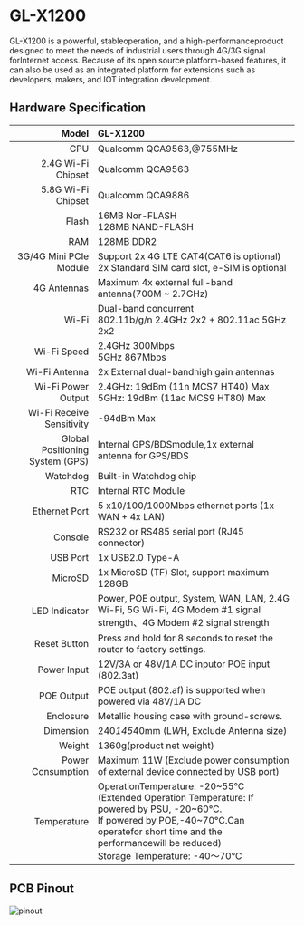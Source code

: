 #  GL-X1200

GL-X1200 is a powerful, stableoperation, and a high-performanceproduct designed to meet the needs of industrial users through 4G/3G signal forInternet access. Because of its open source platform-based features, it can also be used as an integrated platform for extensions such as developers, makers, and IOT integration development.

## Hardware Specification

|                         Model | GL-X1200                                                   |
| ----------------------------: | :----------------------------------------------------------- |
|                           CPU | Qualcomm QCA9563,@755MHz                                               |
|              2.4G Wi-Fi Chipset | Qualcomm QCA9563                                      |
|              5.8G Wi-Fi Chipset  |  Qualcomm QCA9886 |
|                     Flash       |   16MB Nor-FLASH <br> 128MB NAND-FLASH          |
|                      RAM       |   128MB DDR2        |
|        3G/4G Mini PCIe Module | Support 2x 4G LTE CAT4(CAT6 is optional) <br> 2x Standard SIM card slot, e-SIM is optional          |                                 |
|               4G Antennas | Maximum 4x external full-band antenna(700M ~ 2.7GHz)                             |
|                       Wi-Fi  | Dual-band concurrent <br> 802.11b/g/n 2.4GHz 2x2 + 802.11ac 5GHz 2x2                             |
|                      Wi-Fi Speed | 2.4GHz 300Mbps <br>  5GHz 867Mbps                                             |
|                   Wi-Fi Antenna | 2x External dual-bandhigh gain antennas                               |
|                      Wi-Fi Power Output | 2.4GHz: 19dBm (11n MCS7 HT40) Max <br>  5GHz: 19dBm (11ac MCS9 HT80) Max            |
|                Wi-Fi Receive Sensitivity| -94dBm Max                                                   |
|                 Global Positioning System (GPS) | Internal GPS/BDSmodule,1x external antenna for GPS/BDS                                                  |
|                          Watchdog | Built-in Watchdog chip                     |
|             RTC | Internal RTC Module                                               |
|                     Ethernet Port | 5 x10/100/1000Mbps ethernet ports (1x WAN + 4x LAN)                                                    |
|                        Console | RS232 or RS485 serial port (RJ45 connector)                                                    |
|                   USB Port | 1x USB2.0 Type-A                                                    |
|             MicroSD         | 1x MicroSD (TF) Slot, support maximum 128GB                                                          |
|           LED Indicator | Power,  POE  output,  System,  WAN,  LAN,  2.4G  Wi-Fi,  5G  Wi-Fi,  4G Modem #1 signal strength、4G Modem #2 signal strength                                        |
|           Reset Button     | Press and hold for 8 seconds to reset the router to factory settings.                                         |
|            Power Input | 12V/3A or 48V/1A DC inputor POE input (802.3at)                                      |
|         POE Output           |       POE output (802.af) is supported when powered via 48V/1A DC|
| Enclosure             |        Metallic housing case with ground-screws.|
| Dimension             |         240*145*40mm (L*W*H, Exclude Antenna size)|
|            Weight         |       1360g(product net weight)  |
|          Power Consumption |   Maximum 11W  (Exclude  power  consumption  of external  device connected by USB port)     |
|         Temperature            |       OperationTemperature: -20~55°C (Extended Operation Temperature: If powered by PSU, -20~60°C.<br> If powered by POE,-40~70°C.Can operatefor short time and the performancewill be reduced)<br>Storage Temperature: -40～70°C|

## PCB Pinout

![pinout](https://static.gl-inet.com/docs/en/3/hardware/x1200/x1200.png) 

